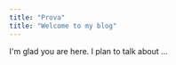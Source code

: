 ```yaml
---
title: "Prova"
title: "Welcome to my blog"
---
```


I'm glad you are here. I plan to talk about ...
